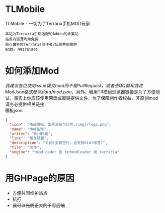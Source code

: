 # TLMobile
TLMobile - 一切为了Terraria手机MOD玩家.  
```
本站为Terraria手机适配的Addon的收集站
站点内资源均为免费
站点由各位Terraria创作者/玩家共同维护
QQ群: 991761801
```

# 如何添加Mod
*我建议各位使用issue提交mod而不是PullRequest，或者去QQ群和我说*
ModJson格式参照*data/mod.json*，另外，我用TR模组浏览器链接是为了方便测试，事实上你应该使用网盘或直链提供文件，为了保障创作者权益，非原创mod请务必提供相关链接  
模板json
```json
{
  "icon": "Mod图标，如果没有可以写./imgs/logo.png",
  "name": "Mod名称",
  "writer": "Mod作者",
  "link": "相关链接",
  "description": "介绍(支持空行，也支持html标签)",
  "file": "文件",
  "engine": "tmodloader 或 tefmodloader 或 terraria"
}
```

# 用GHPage的原因
* 方便共同维护站点
* 抗打
* ~~我可以光明正大的不写后端~~